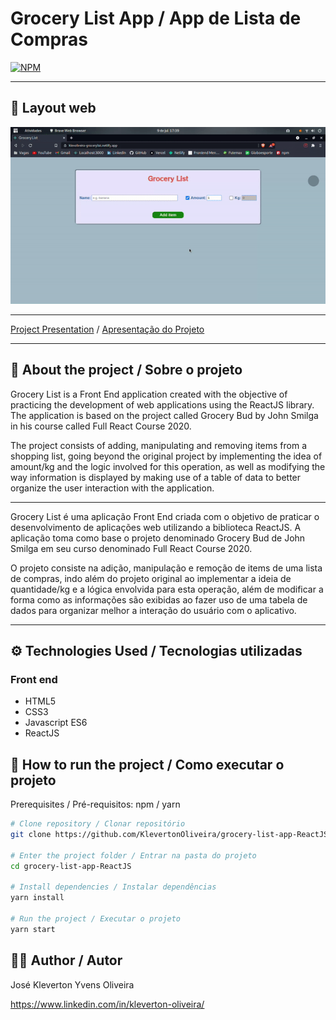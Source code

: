 # Grocery List App / App de Lista de Compras
[![NPM](https://img.shields.io/npm/l/react)](https://github.com/KlevertonOliveira/grocery-list-app-ReactJS/blob/master/LICENSE)

---

## :art: Layout web
![Alt Text](assets/grocery-list.gif)



---

[Project Presentation](https://klevoliveira-grocerylist.netlify.app/) /
[Apresentação do Projeto](https://klevoliveira-grocerylist.netlify.app/)

---

## :mag_right: About the project / Sobre o projeto

Grocery List is a Front End application created with the objective of practicing the development of web applications using the ReactJS library. The application is based on the project called Grocery Bud by John Smilga in his course called Full React Course 2020.

The project consists of adding, manipulating and removing items from a shopping list, going beyond the original project by implementing the idea of amount/kg and the logic involved for this operation, as well as modifying the way information is displayed by making use of a table of data to better organize the user interaction with the application.

---

Grocery List é uma aplicação Front End criada com o objetivo de praticar o desenvolvimento de aplicações web utilizando a biblioteca ReactJS. A aplicação toma como base o projeto denominado Grocery Bud de John Smilga em seu curso denominado Full React Course 2020.

O projeto consiste na adição, manipulação e remoção de items de uma lista de compras, indo além do projeto original ao implementar a ideia de quantidade/kg e a lógica envolvida para esta operação, além de modificar a forma como as informações são exibidas ao fazer uso de uma tabela de dados para organizar melhor a interação do usuário com o aplicativo.

---

## :gear: Technologies Used / Tecnologias utilizadas

### Front end
- HTML5
- CSS3
- Javascript ES6
- ReactJS

## :file_folder: How to run the project / Como executar o projeto

Prerequisites / Pré-requisitos: npm / yarn

```bash
# Clone repository / Clonar repositório
git clone https://github.com/KlevertonOliveira/grocery-list-app-ReactJS.git

# Enter the project folder / Entrar na pasta do projeto
cd grocery-list-app-ReactJS

# Install dependencies / Instalar dependências
yarn install

# Run the project / Executar o projeto
yarn start
```

## :raising_hand_man: Author / Autor

José Kleverton Yvens Oliveira

https://www.linkedin.com/in/kleverton-oliveira/


